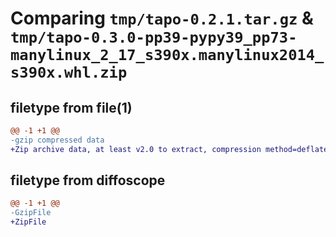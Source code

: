 # Comparing `tmp/tapo-0.2.1.tar.gz` & `tmp/tapo-0.3.0-pp39-pypy39_pp73-manylinux_2_17_s390x.manylinux2014_s390x.whl.zip`

## filetype from file(1)

```diff
@@ -1 +1 @@
-gzip compressed data
+Zip archive data, at least v2.0 to extract, compression method=deflate
```

## filetype from diffoscope

```diff
@@ -1 +1 @@
-GzipFile
+ZipFile
```

